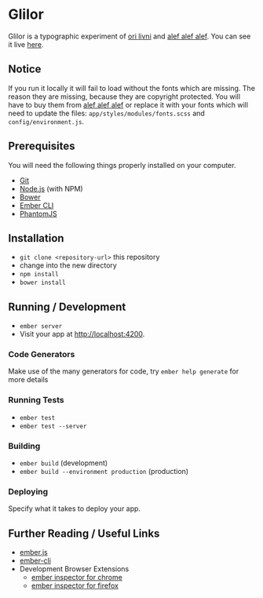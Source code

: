 # Glilor

Glilor is a typographic experiment of [ori livni](http://www.orilivni.com) and [alef alef alef](http://www.alefalefalef.co.il).
You can see it live [here](http://www.alefalefalef.co.il/a/glilor/).

## Notice

If you run it locally it will fail to load without the fonts which are missing. The reason they are missing, because they are copyright protected. You will have to buy them from [alef alef alef](http://www.alefalefalef.co.il) or replace it with your fonts which will need to update the files: `app/styles/modules/fonts.scss` and `config/environment.js`.

## Prerequisites

You will need the following things properly installed on your computer.

* [Git](http://git-scm.com/)
* [Node.js](http://nodejs.org/) (with NPM)
* [Bower](http://bower.io/)
* [Ember CLI](http://www.ember-cli.com/)
* [PhantomJS](http://phantomjs.org/)

## Installation

* `git clone <repository-url>` this repository
* change into the new directory
* `npm install`
* `bower install`

## Running / Development

* `ember server`
* Visit your app at [http://localhost:4200](http://localhost:4200).

### Code Generators

Make use of the many generators for code, try `ember help generate` for more details

### Running Tests

* `ember test`
* `ember test --server`

### Building

* `ember build` (development)
* `ember build --environment production` (production)

### Deploying

Specify what it takes to deploy your app.

## Further Reading / Useful Links

* [ember.js](http://emberjs.com/)
* [ember-cli](http://www.ember-cli.com/)
* Development Browser Extensions
  * [ember inspector for chrome](https://chrome.google.com/webstore/detail/ember-inspector/bmdblncegkenkacieihfhpjfppoconhi)
  * [ember inspector for firefox](https://addons.mozilla.org/en-US/firefox/addon/ember-inspector/)

